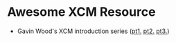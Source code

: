 # Awesome XCM Resource

- Gavin Wood's XCM introduction series ([pt1.](https://medium.com/polkadot-network/xcm-the-cross-consensus-message-format-3b77b1373392) [pt2.](https://medium.com/polkadot-network/xcm-part-ii-versioning-and-compatibility-b313fc257b83) [pt3.](https://medium.com/polkadot-network/xcm-part-iii-execution-and-error-management-ceb8155dd166))
